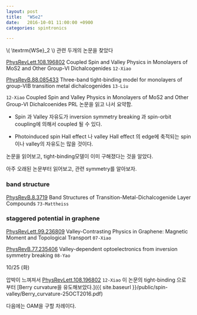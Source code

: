 ```yaml
---
layout: post
title:  "WSe2"
date:   2016-10-01 11:00:00 +0900
categories: spintronics

---
```


\\( \textrm{WSe}_2 \\) 관련 두개의 논문을 찾았다

[PhysRevLett.108.196802](http://journals.aps.org/prl/abstract/10.1103/PhysRevLett.108.196802) Coupled Spin and Valley Physics in Monolayers of MoS2 and Other Group-VI Dichalcogenides `12-Xiao`

[PhysRevB.88.085433](http://journals.aps.org/prb/abstract/10.1103/PhysRevB.88.085433) Three-band tight-binding model for monolayers of group-VIB transition metal dichalcogenides `13-Liu`


`12-Xiao` Coupled Spin and Valley Physics in Monolayers of MoS2 and Other Group-VI Dichalcoenides PRL 논문을 읽고 나서 요약함.


* Spin 과 Valley 자유도가 inversion symmetry breaking 과 spin-orbit coupling에 의해서 coupled 될 수 있다.

* Photoinduced spin Hall effect 나 valley Hall effect 의 edge에 축적되는 spin 이나 valley의 자유도는 많을 것이다.



논문을 읽어보고, tight-binding모델이 이미 구해졌다는 것을 알았다.

아주 오래된 논문부터 읽어보고, 관련 symmetry를 알아보자.

### band structure

[PhysRevB.8.3719](http://journals.aps.org/prb/abstract/10.1103/PhysRevB.8.3719) Band Structures of Transition-Metal-Dichalcogenide Layer Compounds `73-Mattheiss`

### staggered potential in graphene
[PhysRevLett.99.236809](http://journals.aps.org/prl/abstract/10.1103/PhysRevLett.99.236809) Valley-Contrasting Physics in Graphene: Magnetic Moment and Topological Transport `07-Xiao`

[PhysRevB.77.235406](http://journals.aps.org/prb/abstract/10.1103/PhysRevB.77.235406) Valley-dependent optoelectronics from inversion symmetry breaking `08-Yao`




10/25 (화)

압박이 느껴져서 [PhysRevLett.108.196802](http://journals.aps.org/prl/abstract/10.1103/PhysRevLett.108.196802) `12-Xiao` 이 논문의 tight-binding 으로 부터 [Berry curvature을 유도해보았다.]({{ site.baseurl }}/public/spin-valley/Berry_curvature-25OCT2016.pdf)

다음에는 OAM을 구할 차례이다.
